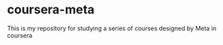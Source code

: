 # coursera-meta
This is my repository for studying a series of courses designed by Meta in coursera
